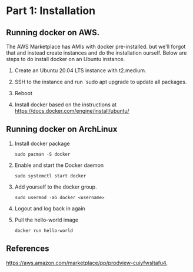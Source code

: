 # Part 1: Installation

## Running docker on AWS.

The AWS Marketplace has AMIs with docker pre-installed. but we'll forgot that and instead create instances and do the installation ourself. Below are steps to do install docker on an Ubuntu instance.

1.  Create an Ubuntu 20.04 LTS instance with t2.medium.

2. SSH to the instance and run `sudo apt upgrade to update all packages.

3. Reboot

4. Install docker based on the instructions at https://docs.docker.com/engine/install/ubuntu/

## Running docker on ArchLinux

1. Install docker package

    ```
    sudo pacman -S docker
    ```

2. Enable and start the Docker daemon

    ```
    sudo systemctl start docker
    ```

3. Add yourself to the docker group.

    ```
    sudo usermod -aG docker <username>
    ```

4. Logout and log back in again

5. Pull the hello-world image

    ```
    docker run hello-world
    ```

## References

https://aws.amazon.com/marketplace/pp/prodview-cuiyfwsltafu4,